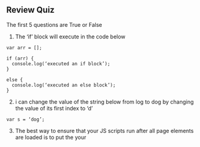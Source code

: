 ## Review Quiz

The first 5 questions are True or False

1) The ‘if’ block will execute in the code below

````
var arr = [];

if (arr) {
  console.log(‘executed an if block’);
}

else {
  console.log(‘executed an else block’);
}
````

2)  i can change the value of the string below from log to dog by changing the value of its first index to ‘d’
````
var s = ‘dog’;
````

3) The best way to ensure that your JS scripts run after all page elements are loaded is to put the your <script> tags inside the <head> tags at the top of your HTML
 document.
 
4) You add elements to the end of an array by using the array’s .extend() method

5) jQuery DOM selections return an array if any matching elements are found on the current page, or ‘null’ if nothing is found.
